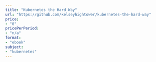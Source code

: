 ```yaml
---
title: "Kubernetes the Hard Way"
url: "https://github.com/kelseyhightower/kubernetes-the-hard-way"
price: 
- "0"
pricePerPeriod: 
- "n/a"
format: 
- "ebook"
subject: 
- "kubernetes"
---
```

